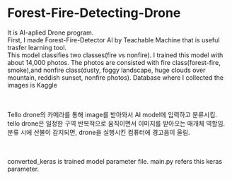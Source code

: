 # Forest-Fire-Detecting-Drone

It is AI-aplied Drone program.<br>
First, I made Forest-Fire-Detector AI by Teachable Machine that is useful trasfer learning tool.<br>
This model classifies two classes(fire vs nonfire). I trained this model with about 14,000 photos. The photos are consisted with fire class(forest-fire, smoke),and nonfire class(dusty, foggy landscape, huge clouds over mountain, reddish sunset, nonfire photos). Database where I collected the images is Kaggle

<br>
<br>
Tello drone의 카메라를 통해 image를 받아와서 AI model에 입력하고 분류시킴. tello drone은 일정한 구역 반복적으로 움직이면서 이미지를 받아오는 매개체 역할임. 분류 시에 산불이 감지되면, drone을 실행시킨 컴퓨터에 경고음이 울림.  
<br>
<br>
<br>

converted_keras is trained model parameter file. main.py refers this keras parameter.
